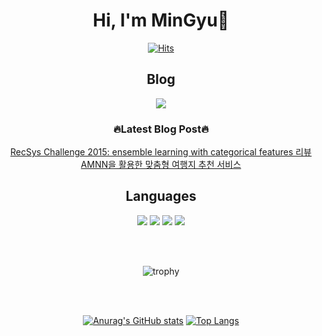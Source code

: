


<div align="center">


# Hi, I'm MinGyu👋

[![Hits](https://hits.seeyoufarm.com/api/count/incr/badge.svg?url=https%3A%2F%2Fgithub.com%2Fotch80&count_bg=%2379C83D&title_bg=%23555555&icon=&icon_color=%23E7E7E7&title=hits&edge_flat=false)](https://hits.seeyoufarm.com)


## Blog

<a href="https://otch80.github.io/" target="_blank"><img src="https://img.shields.io/badge/otch's Blog-23E7E7E7"></a>

### 🔥Latest Blog Post🔥
[RecSys Challenge 2015: ensemble learning with categorical features 리뷰](https://otch80.github.io/recommend%20system/Recsys-challenge-2015/) <br>
[AMNN을 활용한 맞춤형 여행지 추천 서비스](https://otch80.github.io/recommend%20system/%EC%97%AC%ED%96%89%EC%A7%80%EC%B6%94%EC%B2%9C/) <br>


## Languages
<img src="https://img.shields.io/badge/Python-3776AB?style=flat-square&logo=Python&logoColor=white"/> <img src="https://img.shields.io/badge/Node.js-339933?style=flat-square&logo=Node.js&logoColor=white"/> <img src="https://img.shields.io/badge/Spring Boot-6DB33F?style=flat-square&logo=Spring Boot&logoColor=white"/> <img src="https://img.shields.io/badge/java-007396?style=flat-square&logo=Spring Boot&logoColor=white"/> 

<br>
<br>
  
![trophy](https://github-profile-trophy.vercel.app/?username=otch80)

<br>
<br>

[![Anurag's GitHub stats](https://github-readme-stats.vercel.app/api?username=otch80&theme=gruvbox)](https://github.com/anuraghazra/github-readme-stats) [![Top Langs](https://github-readme-stats.vercel.app/api/top-langs/?username=otch80&layout=compact)](https://github.com/anuraghazra/github-readme-stats)

</div>



